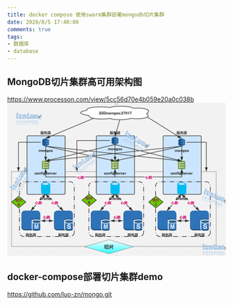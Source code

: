 ```yaml
---
title: docker compose 使用swarm集群部署mongodb切片集群
date: 2020/8/5 17:40:00
comments: true
tags:
- 数据库
- database
---
```



## MongoDB切片集群高可用架构图

<https://www.processon.com/view/5cc56d70e4b059e20a0c038b>
![切片架构图](/imgs/dbs/mongodb/shard.jpg "切片架构图")

## docker-compose部署切片集群demo

<https://github.com/luo-zn/mongo.git>